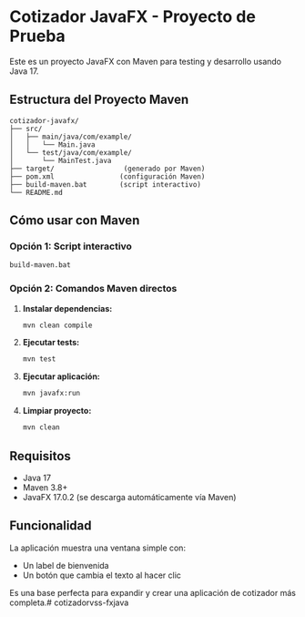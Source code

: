 # Cotizador JavaFX - Proyecto de Prueba

Este es un proyecto JavaFX con Maven para testing y desarrollo usando Java 17.

## Estructura del Proyecto Maven

```
cotizador-javafx/
├── src/
│   ├── main/java/com/example/
│   │   └── Main.java
│   └── test/java/com/example/
│       └── MainTest.java
├── target/                 (generado por Maven)
├── pom.xml                (configuración Maven)
├── build-maven.bat        (script interactivo)
└── README.md
```

## Cómo usar con Maven

### Opción 1: Script interactivo
```bash
build-maven.bat
```

### Opción 2: Comandos Maven directos
1. **Instalar dependencias:**
   ```bash
   mvn clean compile
   ```

2. **Ejecutar tests:**
   ```bash
   mvn test
   ```

3. **Ejecutar aplicación:**
   ```bash
   mvn javafx:run
   ```

4. **Limpiar proyecto:**
   ```bash
   mvn clean
   ```

## Requisitos

- Java 17
- Maven 3.8+
- JavaFX 17.0.2 (se descarga automáticamente vía Maven)

## Funcionalidad

La aplicación muestra una ventana simple con:
- Un label de bienvenida
- Un botón que cambia el texto al hacer clic

Es una base perfecta para expandir y crear una aplicación de cotizador más completa.#   c o t i z a d o r v s s - f x j a v a  
 
